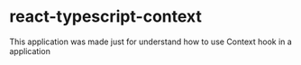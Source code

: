 # react-typescript-context

This application was made just for understand how to use Context hook in a application
